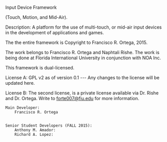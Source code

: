Input Device Framework 

(Touch, Motion, and Mid-Air). 

Description: 
	A platform for the use of multi-touch, or mid-air input devices in the development of applications and games.


The the entire framework is Copyright to  Francisco R. Ortega, 2015. 

The work belongs to Francisco R. Ortega and Naphtali Rishe. 
The work is being done at Florida International University in conjunction with NOA Inc. 

This framework is dual-licensed. 

License A:  GPL v2 as of version 0.1 --- Any changes to the license will be updated here. 

License B: The second license, is a private license available via Dr. Rishe and Dr. Ortega. Write to forte007@fiu.edu for more information. 

	Main Developer: 
		Francisco R. Ortega


	Senior Student Developers (FALL 2015):
		Anthony M. Amador: 
		Richard A. Lopez:
		

